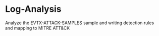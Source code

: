 # Log-Analysis
Analyze the EVTX-ATTACK-SAMPLES sample and writing detection rules and mapping to MITRE ATT&amp;CK
